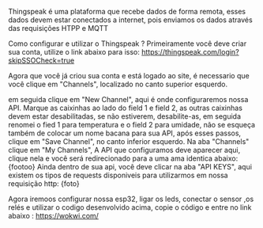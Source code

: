 Thingspeak é uma plataforma que recebe dados de forma remota, esses dados devem estar conectados a internet, pois enviamos os dados através das requisições HTPP e MQTT

Como configurar e utilizar o Thingspeak ?
Primeiramente você deve criar sua conta, utilize o link abaixo para isso:
https://thingspeak.com/login?skipSSOCheck=true

Agora que você já criou sua conta e está logado ao site, é necessario que você clique em "Channels",  localizado no canto superior esquerdo.





em seguida clique em "New Channel",  aqui é onde configuraremos nossa API. Marque   as caixinhas ao lado do field 1 e field 2, as outras caixinhas devem estar desabilitadas, se não estiverem, desabilite-as, em seguida renomei o fied 1 para temperatura e o field 2 para umidade, não se esqueça também de colocar um nome bacana para sua API, após esses passos, clique em "Save Channel", no canto inferior esquerdo.
Na aba "Channels" clique em "My Channels", A API que configuramos deve aparecer aqui, clique nela e você será redirecionado para a uma ama identica abaixo: 
{footoo}
Ainda dentro de sua api, você deve clicar na aba "API KEYS", aqui existem os tipos de requests disponiveis para utilizarmos em nossa requisição http:
{foto}

Agora iremoos configurar nossa esp32, ligar os leds, conectar o sensor ,os relés e   utilizar o codigo desenvolvido acima, copie o código e entre no link abaixo :
https://wokwi.com/
 
